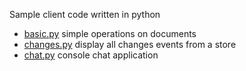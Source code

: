 
Sample client code written in python

* [basic.py](basic.py) simple operations on documents
* [changes.py](changes.py) display all changes events from a store
* [chat.py](chat.py) console chat application
